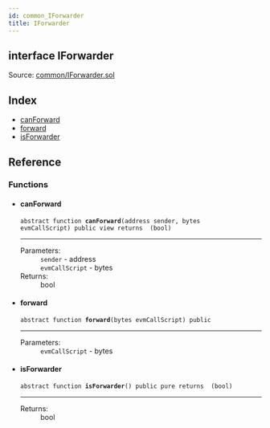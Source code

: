 ```yaml
---
id: common_IForwarder
title: IForwarder
---
```


<div class="contract-doc"><div class="contract"><h2 class="contract-header"><span class="contract-kind">interface</span> IForwarder</h2><div class="source">Source: <a href="https://github.com/aragon/aragonOS//blob/v3.1.4/contracts/common/IForwarder.sol" target="_blank">common/IForwarder.sol</a></div></div><div class="index"><h2>Index</h2><ul><li><a href="common_IForwarder.html#canForward">canForward</a></li><li><a href="common_IForwarder.html#forward">forward</a></li><li><a href="common_IForwarder.html#isForwarder">isForwarder</a></li></ul></div><div class="reference"><h2>Reference</h2><div class="functions"><h3>Functions</h3><ul><li><div class="item function"><span id="canForward" class="anchor-marker"></span><h4 class="name">canForward</h4><div class="body"><code class="signature"><span>abstract </span>function <strong>canForward</strong><span>(address sender, bytes evmCallScript) </span><span>public </span><span>view </span><span>returns  (bool) </span></code><hr/><dl><dt><span class="label-parameters">Parameters:</span></dt><dd><div><code>sender</code> - address</div><div><code>evmCallScript</code> - bytes</div></dd><dt><span class="label-return">Returns:</span></dt><dd>bool</dd></dl></div></div></li><li><div class="item function"><span id="forward" class="anchor-marker"></span><h4 class="name">forward</h4><div class="body"><code class="signature"><span>abstract </span>function <strong>forward</strong><span>(bytes evmCallScript) </span><span>public </span></code><hr/><dl><dt><span class="label-parameters">Parameters:</span></dt><dd><div><code>evmCallScript</code> - bytes</div></dd></dl></div></div></li><li><div class="item function"><span id="isForwarder" class="anchor-marker"></span><h4 class="name">isForwarder</h4><div class="body"><code class="signature"><span>abstract </span>function <strong>isForwarder</strong><span>() </span><span>public </span><span>pure </span><span>returns  (bool) </span></code><hr/><dl><dt><span class="label-return">Returns:</span></dt><dd>bool</dd></dl></div></div></li></ul></div></div></div>
